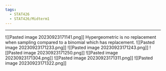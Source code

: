 ```yaml
---
tags:
  - STAT426
  - STAT426/Midterm1
---
```

---
![[Pasted image 20230923171141.png]]
Hypergeometric is no replacement when sampling compared to a binomial which has replacement.
![[Pasted image 20230923171233.png]]
![[Pasted image 20230923171243.png]]
![[Pasted image 20230923171250.png]]
![[Pasted image 20230923171304.png]]
![[Pasted image 20230923171311.png]]
![[Pasted image 20230923171322.png]]
